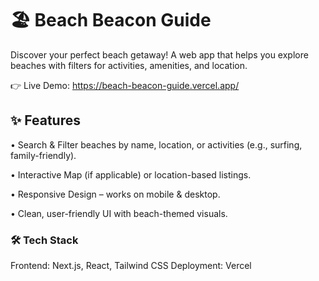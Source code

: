 # 🏖️ Beach Beacon Guide
Discover your perfect beach getaway! A web app that helps you explore beaches with filters for activities, amenities, and location.

👉 Live Demo: https://beach-beacon-guide.vercel.app/

## ✨ Features
• Search & Filter beaches by name, location, or activities (e.g., surfing, family-friendly).

• Interactive Map (if applicable) or location-based listings.

• Responsive Design – works on mobile & desktop.

• Clean, user-friendly UI with beach-themed visuals.


### 🛠️ Tech Stack
Frontend: Next.js, React, Tailwind CSS
Deployment: Vercel
